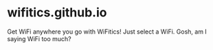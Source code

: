 # wifitics.github.io
Get WiFi anywhere you go with WiFitics! Just select a WiFi. Gosh, am I saying WiFi too much?
